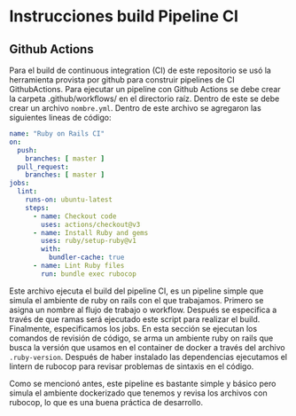 # Instrucciones build Pipeline CI
## Github Actions

Para el build de continuous integration (CI) de este repositorio se usó la herramienta provista por github para construir pipelines de CI GithubActions. 
Para ejecutar un pipeline con Github Actions se debe crear la carpeta .github/workflows/ en el directorio raíz. Dentro de este se debe crear un archivo  `nombre.yml`. 
Dentro de este archivo se agregaron las siguientes lineas de código:
```yml
name: "Ruby on Rails CI"
on:
  push:
    branches: [ master ]
  pull_request:
    branches: [ master ]
jobs:
  lint:
    runs-on: ubuntu-latest
    steps:
      - name: Checkout code
        uses: actions/checkout@v3
      - name: Install Ruby and gems
        uses: ruby/setup-ruby@v1
        with:
          bundler-cache: true
      - name: Lint Ruby files
        run: bundle exec rubocop
```
Este archivo ejecuta el build del pipeline CI, es un pipeline simple que simula el ambiente de ruby on rails con el que trabajamos. 
Primero se asigna un nombre al flujo de trabajo o workflow.
Después se especifica a través de que ramas será ejecutado este script para realizar el build.
Finalmente, especificamos los jobs. En esta sección se ejecutan los comandos de revisión de código, se arma un ambiente ruby on rails que busca la versión que usamos en el container de docker a través del archivo `.ruby-version`. Después de haber instalado las dependencias ejecutamos el lintern de rubocop para revisar problemas de sintaxis en el código.

Como se mencionó antes, este pipeline es bastante simple y básico pero simula el ambiente dockerizado que tenemos y revisa los archivos con rubocop, lo que es una buena práctica de desarrollo.

